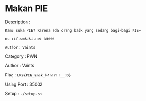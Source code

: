 # Makan PIE

Description :
```
Kamu suka PIE? Karena ada orang baik yang sedang bagi-bagi PIE~

nc ctf.smkdki.net 35002

Author: Vaints
```

Category 	: PWN

Author   	: Vaints

Flag     	: `LKS{PIE_Enak_k4n??!!__:D}`

Using Port	: 35002

Setup		: `./setup.sh`
